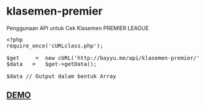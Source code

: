# klasemen-premier

<p>Penggunaan API untuk Cek Klasemen PREMIER LEAGUE</p>




<pre>&lt;?php
require_once('cURLclass.php');

$get 	 = 	new cURL('http://bayyu.me/api/klasemen-premier/');
$data 	= 	$get->getData();

$data // Output dalam bentuk Array
</pre>


<a href="http://bayyu.me/demo/cek-klasemen/" target="_blank"><h2>DEMO</h2></a>
